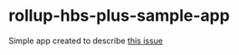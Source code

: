 # rollup-hbs-plus-sample-app

Simple app created to describe [this issue](https://github.com/mixmaxhq/rollup-plugin-handlebars-plus/issues/12)
